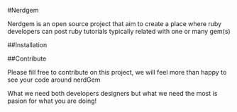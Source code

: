 #Nerdgem

Nerdgem is an open source project that aim to create a place where ruby
developers can post ruby tutorials typically related with one or many
gem(s)

##Installation

##Contribute

Please fill free to contribute on this project, we will feel more than
happy to see your code around nerdGem

What we need both developers designers but what we need the most is
pasion for what you are doing!

